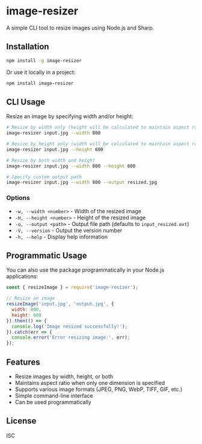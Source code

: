 # image-resizer

A simple CLI tool to resize images using Node.js and Sharp.

## Installation

```bash
npm install -g image-resizer
```

Or use it locally in a project:

```bash
npm install image-resizer
```

## CLI Usage

Resize an image by specifying width and/or height:

```bash
# Resize by width only (height will be calculated to maintain aspect ratio)
image-resizer input.jpg --width 800

# Resize by height only (width will be calculated to maintain aspect ratio)
image-resizer input.jpg --height 600

# Resize by both width and height
image-resizer input.jpg --width 800 --height 600

# Specify custom output path
image-resizer input.jpg --width 800 --output resized.jpg
```

### Options

- `-w, --width <number>` - Width of the resized image
- `-H, --height <number>` - Height of the resized image
- `-o, --output <path>` - Output file path (defaults to `input_resized.ext`)
- `-V, --version` - Output the version number
- `-h, --help` - Display help information

## Programmatic Usage

You can also use the package programmatically in your Node.js applications:

```javascript
const { resizeImage } = require('image-resizer');

// Resize an image
resizeImage('input.jpg', 'output.jpg', {
  width: 800,
  height: 600
}).then(() => {
  console.log('Image resized successfully!');
}).catch(err => {
  console.error('Error resizing image:', err);
});
```

## Features

- Resize images by width, height, or both
- Maintains aspect ratio when only one dimension is specified
- Supports various image formats (JPEG, PNG, WebP, TIFF, GIF, etc.)
- Simple command-line interface
- Can be used programmatically

## License

ISC